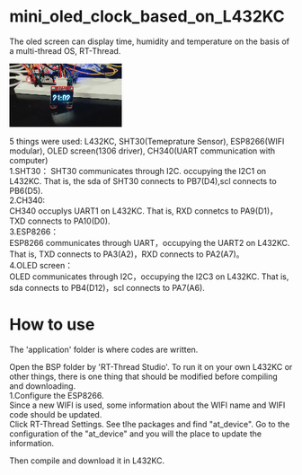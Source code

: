 # mini_oled_clock_based_on_L432KC
The oled screen can display time, humidity and temperature on the basis of a multi-thread OS, RT-Thread.

![image](https://github.com/Charlie839242/mini_oled_clock_based_on_L432KC/blob/main/video/mini_oled_clock.gif)

  5 things were used: L432KC, SHT30(Temeprature Sensor), ESP8266(WIFI modular), OLED screen(1306 driver), CH340(UART communication with computer)  
	1.SHT30：
		SHT30 communicates through I2C. occupying the I2C1 on L432KC.
		That is, the sda of SHT30 connects to PB7(D4),scl connects to PB6(D5).  	
	2.CH340:  
		CH340 occuplys UART1 on L432KC.
		That is, RXD connetcs to PA9(D1)，TXD connects to PA10(D0).  
	3.ESP8266：  
		ESP8266 communicates through UART，occupying the UART2 on L432KC.
		That is, TXD connects to PA3(A2)，RXD connects to PA2(A7)。  
	4.OLED screen：  
		OLED communicates through I2C，occupying the I2C3 on L432KC.
		That is, sda connects to PB4(D12)，scl connects to PA7(A6).  
    
# How to use
  The 'application' folder is where codes are written.
  
  Open the BSP folder by 'RT-Thread Studio'. To run it on your own L432KC or other things, there is one thing that should be modified before compiling and downloading.  
    1.Configure the ESP8266.  
      Since a new WIFI is used, some information about the WIFI name and WIFI code should be updated.  
      Click RT-Thread Settings. See tlhe packages and find "at_device". Go to the configuration of the "at_device" and you will the place to update the information.  
      
  Then compile and download it in L432KC.
  
